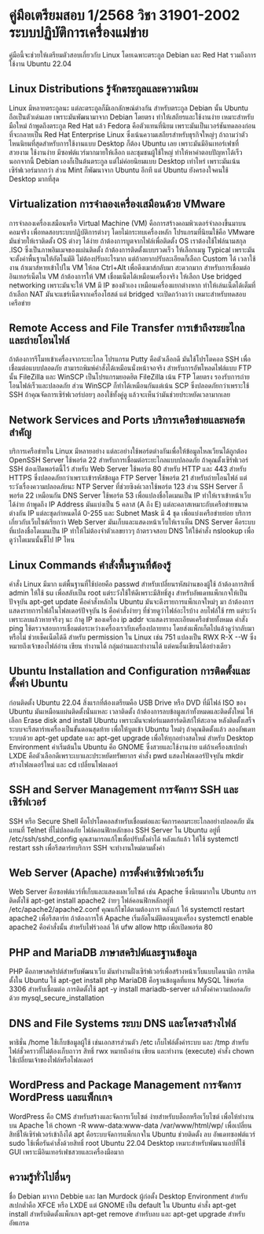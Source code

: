 # คู่มือเตรียมสอบ 1/2568  วิชา 31901-2002 ระบบปฏิบัติการเครื่องแม่ข่าย

คู่มือนี้จะช่วยให้เตรียมตัวสอบเกี่ยวกับ Linux โดยเฉพาะตระกูล Debian และ Red Hat รวมถึงการใช้งาน Ubuntu 22.04 

## Linux Distributions  รู้จักตระกูลและความนิยม

Linux มีหลายตระกูลนะ แต่ละตระกูลก็มีเอกลักษณ์ต่างกัน สำหรับตระกูล Debian นั้น Ubuntu ถือเป็นตัวเด่นเลย เพราะมันพัฒนามาจาก Debian โดยตรง ทำให้เสถียรและใช้งานง่าย เหมาะสำหรับมือใหม่ ถ้าพูดถึงตระกูล Red Hat แล้ว Fedora คือตัวแทนที่นิยม เพราะมันเป็นเวอร์ชันทดลองก่อนที่จะกลายเป็น Red Hat Enterprise Linux ซึ่งเน้นความเสถียรสำหรับธุรกิจใหญ่ๆ ถ้าถามว่าตัวไหนนิยมที่สุดสำหรับการใช้งานแบบ Desktop ก็ต้อง Ubuntu เลย เพราะมันมีอินเทอร์เฟซที่สวยงาม ใช้งานง่าย มีซอฟต์แวร์มากมายให้เลือก และชุมชนผู้ใช้ใหญ่ ทำให้หาคำตอบปัญหาได้เร็ว นอกจากนี้ Debian เองก็เป็นต้นตระกูล แต่ไม่ค่อยนิยมแบบ Desktop เท่าไหร่ เพราะมันเน้นเซิร์ฟเวอร์มากกว่า ส่วน Mint ก็พัฒนาจาก Ubuntu อีกที แต่ Ubuntu ยังครองใจคนใช้ Desktop มากที่สุด

## Virtualization  การจำลองเครื่องเสมือนด้วย VMware

การจำลองเครื่องเสมือนหรือ Virtual Machine (VM) คือการสร้างคอมพิวเตอร์จำลองขึ้นมาบนคอมจริง เพื่อทดสอบระบบปฏิบัติการต่างๆ โดยไม่กระทบเครื่องหลัก โปรแกรมที่นิยมใช้คือ VMware  มันช่วยให้เราติดตั้ง OS ต่างๆ ได้ง่าย ถ้าต้องการบูตจากไฟล์เพื่อติดตั้ง OS เราต้องใช้ไฟล์นามสกุล .ISO ซึ่งเป็นภาพอิมเมจของแผ่นติดตั้ง ถ้าต้องการติดตั้งแบบรวดเร็ว ให้เลือกเมนู Typical เพราะมันจะตั้งค่าพื้นฐานให้อัตโนมัติ ไม่ต้องปรับอะไรมาก แต่ถ้าอยากปรับละเอียดก็เลือก Custom ได้ เวลาใช้งาน ถ้าเมาส์หายเข้าไปใน VM ให้กด Ctrl+Alt เพื่อดึงเมาส์กลับมา สะดวกมาก สำหรับการเชื่อมต่ออินเทอร์เน็ตใน VM ถ้าต้องการให้ VM เชื่อมเน็ตได้เหมือนเครื่องจริง ให้เลือก Use bridged networking เพราะมันจะให้ VM มี IP ของตัวเอง เหมือนเครื่องแยกต่างหาก ทำให้เล่นเน็ตได้เต็มที่ ถ้าเลือก NAT มันจะแชร์เน็ตจากเครื่องโฮสต์ แต่ bridged จะเปิดกว้างกว่า เหมาะสำหรับทดสอบเครือข่าย

## Remote Access and File Transfer  การเข้าถึงระยะไกลและถ่ายโอนไฟล์

ถ้าต้องการรีโมทเข้าเครื่องจากระยะไกล โปรแกรม Putty คือตัวเลือกดี มันใช้โปรโตคอล SSH เพื่อเชื่อมต่อแบบปลอดภัย สามารถพิมพ์คำสั่งได้เหมือนนั่งหน้าจอจริง สำหรับการอัพโหลดไฟล์แบบ FTP นั้น FileZilla และ WinSCP เป็นโปรแกรมยอดฮิต FileZilla เน้น FTP โดยตรง รองรับการถ่ายโอนไฟล์เร็วและปลอดภัย ส่วน WinSCP ก็ทำได้เหมือนกันแต่เน้น SCP ซึ่งปลอดภัยกว่าเพราะใช้ SSH  ถ้าคุณจัดการเซิร์ฟเวอร์บ่อยๆ ลองใช้ทั้งคู่ดู แล้วจะเห็นว่ามันช่วยประหยัดเวลามากเลย

## Network Services and Ports  บริการเครือข่ายและพอร์ตสำคัญ

บริการเครือข่ายใน Linux มีหลายอย่าง แต่ละอย่างใช้พอร์ตต่างกันเพื่อให้ข้อมูลไหลเวียนได้ถูกต้อง OpenSSH Server ใช้พอร์ต 22 สำหรับการเชื่อมต่อระยะไกลแบบปลอดภัย ถ้าคุณตั้งเซิร์ฟเวอร์ SSH ต้องเปิดพอร์ตนี้ไว้ สำหรับ Web Server ใช้พอร์ต 80 สำหรับ HTTP และ 443 สำหรับ HTTPS ซึ่งปลอดภัยกว่าเพราะเข้ารหัสข้อมูล FTP Server ใช้พอร์ต 21 สำหรับถ่ายโอนไฟล์ แต่ระวังเรื่องความปลอดภัยนะ NTP Server ที่ช่วยซิงค์เวลาใช้พอร์ต 123 ส่วน SSH Server ก็พอร์ต 22 เหมือนกัน DNS Server ใช้พอร์ต 53 เพื่อแปลงชื่อโดเมนเป็น IP ทำให้เราเข้าหน้าเว็บได้ง่าย ถ้าพูดถึง IP Address มันแบ่งเป็น 5 คลาส (A ถึง E) แต่ละคลาสเหมาะกับเครือข่ายขนาดต่างกัน IP แต่ละชุดกำหนดได้ 0-255 และ Subnet Mask มี 4 ชุด เพื่อแบ่งเครือข่ายย่อย บริการเกี่ยวกับเว็บไซต์เรียกว่า Web Server  มันเก็บและแสดงหน้าเว็บให้เราเห็น DNS Server คือระบบที่แปลงชื่อโดเมนเป็น IP ทำให้ไม่ต้องจำตัวเลขยาวๆ ถ้าตรวจสอบ DNS ให้ใช้คำสั่ง nslookup เพื่อดูว่าโดเมนนั้นชี้ไป IP ไหน

## Linux Commands คำสั่งพื้นฐานที่ต้องรู้

คำสั่ง Linux มีมาก แต่พื้นฐานที่ใช้บ่อยคือ passwd สำหรับเปลี่ยนรหัสผ่านของผู้ใช้ ถ้าต้องการสิทธิ์ admin ให้ใช้ su เพื่อสลับเป็น root แต่ระวังใช้ให้ดีเพราะมีสิทธิ์สูง สำหรับอัพเดทแพ็กเกจให้เป็นปัจจุบัน apt-get update คือคำสั่งหลักใน Ubuntu มันจะดึงรายการแพ็กเกจใหม่ๆ มา ถ้าต้องการแสดงรายการไฟล์ในโฟลเดอร์ปัจจุบัน ls คือคำสั่งง่ายๆ ที่ช่วยดูว่าไฟล์อะไรบ้าง ลบไฟล์ใช้ rm แต่ระวังเพราะลบแล้วหายจริงๆ นะ ถ้าดู IP ของเครื่อง ip addr จะแสดงรายละเอียดเครือข่ายทั้งหมด คำสั่ง ping ใช้ตรวจสอบการเชื่อมต่อระหว่างเครื่องเรากับเครื่องปลายทาง โดยส่งแพ็กเก็ตไปแล้วดูว่ากลับมาหรือไม่ ช่วยเช็คเน็ตได้ดี สำหรับ permission ใน Linux เช่น 751 แปลงเป็น RWX R-X --W ซึ่งหมายถึงเจ้าของไฟล์อ่าน เขียน ทำงานได้ กลุ่มอ่านและทำงานได้ แต่คนอื่นเขียนได้อย่างเดียว

## Ubuntu Installation and Configuration  การติดตั้งและตั้งค่า Ubuntu

ก่อนติดตั้ง Ubuntu 22.04 สิ่งแรกที่ต้องเตรียมคือ USB Drive หรือ DVD ที่มีไฟล์ ISO ของ Ubuntu  มันเหมือนแผ่นติดตั้งนั่นแหละ เวลาติดตั้ง ถ้าต้องการลบข้อมูลเก่าทั้งหมดและติดตั้งใหม่ ให้เลือก Erase disk and install Ubuntu เพราะมันจะฟอร์แมตฮาร์ดดิสก์ให้สะอาด หลังติดตั้งเสร็จ ระบบจะรีสตาร์ทเครื่องเป็นขั้นตอนสุดท้าย เพื่อให้บูตเข้า Ubuntu ใหม่ๆ ถ้าคุณติดตั้งแล้ว ลองอัพเดทระบบด้วย apt-get update และ apt-get upgrade เพื่อให้ทุกอย่างสดใหม่ สำหรับ Desktop Environment ค่าเริ่มต้นใน Ubuntu คือ GNOME ซึ่งสวยและใช้งานง่าย แต่ถ้าเครื่องสเปกต่ำ LXDE คือตัวเลือกดีเพราะเบาและประหยัดทรัพยากร คำสั่ง pwd แสดงโฟลเดอร์ปัจจุบัน mkdir สร้างโฟลเดอร์ใหม่ และ cd เปลี่ยนโฟลเดอร์

## SSH and Server Management  การจัดการ SSH และเซิร์ฟเวอร์

SSH หรือ Secure Shell คือโปรโตคอลสำหรับเชื่อมต่อและจัดการคอมระยะไกลอย่างปลอดภัย มันแทนที่ Telnet ที่ไม่ปลอดภัย ไฟล์คอนฟิกหลักของ SSH Server ใน Ubuntu อยู่ที่ /etc/ssh/sshd_config คุณสามารถแก้ไขเพื่อปรับตั้งค่าได้ หลังแก้แล้ว ให้ใช้ systemctl restart ssh เพื่อรีสตาร์ทบริการ SSH จะทำงานใหม่ตามตั้งค่า

## Web Server (Apache)  การตั้งค่าเซิร์ฟเวอร์เว็บ

Web Server คือซอฟต์แวร์ที่เก็บและแสดงผลเว็บไซต์ เช่น Apache ซึ่งนิยมมากใน Ubuntu การติดตั้งใช้ apt-get install apache2 ง่ายๆ ไฟล์คอนฟิกหลักอยู่ที่ /etc/apache2/apache2.conf คุณแก้ไขได้ตามต้องการ หลังแก้ ให้ systemctl restart apache2 เพื่อรีสตาร์ท ถ้าต้องการให้ Apache เริ่มอัตโนมัติตอนบูตเครื่อง systemctl enable apache2 คือคำสั่งนั้น สำหรับไฟร์วอลล์ ให้ ufw allow http เพื่อเปิดพอร์ต 80 

## PHP and MariaDB  ภาษาสคริปต์และฐานข้อมูล

PHP คือภาษาสคริปต์สำหรับพัฒนาเว็บ มันทำงานฝั่งเซิร์ฟเวอร์เพื่อสร้างหน้าเว็บแบบไดนามิก การติดตั้งใน Ubuntu ใช้ apt-get install php  MariaDB คือฐานข้อมูลที่แทน MySQL ใช้พอร์ต 3306 สำหรับเชื่อมต่อ การติดตั้งใช้ apt -y install mariadb-server แล้วตั้งค่าความปลอดภัยด้วย mysql_secure_installation 

## DNS and File Systems  ระบบ DNS และโครงสร้างไฟล์

พาธิชั่น /home ใช้เก็บข้อมูลผู้ใช้ เช่นเอกสารส่วนตัว /etc เก็บไฟล์ตั้งค่าระบบ และ /tmp สำหรับไฟล์ชั่วคราวที่ไม่ต้องเก็บถาวร สิทธิ์ rwx หมายถึงอ่าน เขียน และทำงาน (execute) คำสั่ง chown ใช้เปลี่ยนเจ้าของไฟล์หรือโฟลเดอร์

## WordPress and Package Management  การจัดการ WordPress และแพ็กเกจ

WordPress คือ CMS สำหรับสร้างและจัดการเว็บไซต์ ง่ายสำหรับบล็อกหรือเว็บไซต์ เพื่อให้ทำงานบน Apache ให้ chown -R www-data:www-data /var/www/html/wp/ เพื่อเปลี่ยนสิทธิ์ให้เซิร์ฟเวอร์เข้าถึงได้ apt คือระบบจัดการแพ็กเกจใน Ubuntu ช่วยติดตั้ง ลบ อัพเดทซอฟต์แวร์ sudo ใช้เพื่อรันคำสั่งด้วยสิทธิ์ root  Ubuntu 22.04 Desktop เหมาะสำหรับพัฒนาแอปที่ใช้ GUI เพราะมีอินเทอร์เฟซสวยและเครื่องมือมาก

## ความรู้ทั่วไปอื่นๆ

ชื่อ Debian มาจาก Debbie และ Ian Murdock ผู้ก่อตั้ง Desktop Environment สำหรับสเปกต่ำคือ XFCE หรือ LXDE แต่ GNOME เป็น default ใน Ubuntu คำสั่ง apt-get install สำหรับติดตั้งแพ็กเกจ apt-get remove สำหรับลบ และ apt-get upgrade สำหรับอัพเกรด
